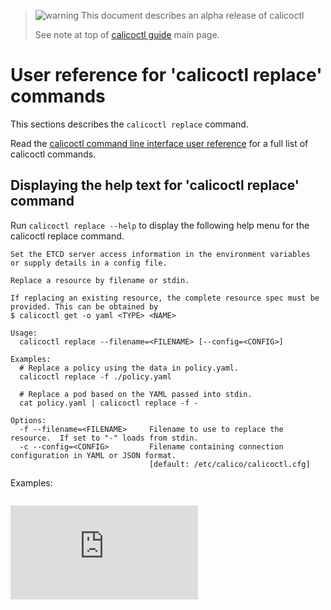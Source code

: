 > ![warning](../images/warning.png) This document describes an alpha release of calicoctl
>
> See note at top of [calicoctl guide](../README.md) main page.

# User reference for 'calicoctl replace' commands

This sections describes the `calicoctl replace` command.

Read the [calicoctl command line interface user reference](../calicoctl.md) 
for a full list of calicoctl commands.

## Displaying the help text for 'calicoctl replace' command

Run `calicoctl replace --help` to display the following help menu for the 
calicoctl replace command.

```
Set the ETCD server access information in the environment variables
or supply details in a config file.

Replace a resource by filename or stdin.

If replacing an existing resource, the complete resource spec must be provided. This can be obtained by
$ calicoctl get -o yaml <TYPE> <NAME>

Usage:
  calicoctl replace --filename=<FILENAME> [--config=<CONFIG>]

Examples:
  # Replace a policy using the data in policy.yaml.
  calicoctl replace -f ./policy.yaml

  # Replace a pod based on the YAML passed into stdin.
  cat policy.yaml | calicoctl replace -f -

Options:
  -f --filename=<FILENAME>     Filename to use to replace the resource.  If set to "-" loads from stdin.
  -c --config=<CONFIG>         Filename containing connection configuration in YAML or JSON format.
                               [default: /etc/calico/calicoctl.cfg]
```

Examples:

```

```
[![Analytics](https://calico-ga-beacon.appspot.com/UA-52125893-3/libcalico-go/docs/calicoctl/commands/replace.md?pixel)](https://github.com/igrigorik/ga-beacon)
